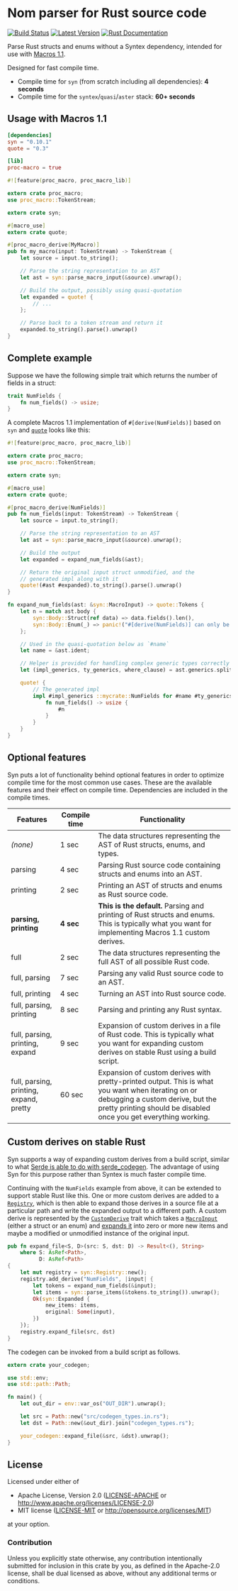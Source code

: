 Nom parser for Rust source code
===============================

[![Build Status](https://api.travis-ci.org/dtolnay/syn.svg?branch=master)](https://travis-ci.org/dtolnay/syn)
[![Latest Version](https://img.shields.io/crates/v/syn.svg)](https://crates.io/crates/syn)
[![Rust Documentation](https://img.shields.io/badge/api-rustdoc-blue.svg)](https://dtolnay.github.io/syn/syn/)

Parse Rust structs and enums without a Syntex dependency, intended for use with
[Macros 1.1](https://github.com/rust-lang/rfcs/blob/master/text/1681-macros-1.1.md).

Designed for fast compile time.

- Compile time for `syn` (from scratch including all dependencies): **4 seconds**
- Compile time for the `syntex`/`quasi`/`aster` stack: **60+ seconds**

## Usage with Macros 1.1

```toml
[dependencies]
syn = "0.10.1"
quote = "0.3"

[lib]
proc-macro = true
```

```rust
#![feature(proc_macro, proc_macro_lib)]

extern crate proc_macro;
use proc_macro::TokenStream;

extern crate syn;

#[macro_use]
extern crate quote;

#[proc_macro_derive(MyMacro)]
pub fn my_macro(input: TokenStream) -> TokenStream {
    let source = input.to_string();

    // Parse the string representation to an AST
    let ast = syn::parse_macro_input(&source).unwrap();

    // Build the output, possibly using quasi-quotation
    let expanded = quote! {
        // ...
    };

    // Parse back to a token stream and return it
    expanded.to_string().parse().unwrap()
}
```

## Complete example

Suppose we have the following simple trait which returns the number of fields in
a struct:

```rust
trait NumFields {
    fn num_fields() -> usize;
}
```

A complete Macros 1.1 implementation of `#[derive(NumFields)]` based on `syn`
and [`quote`](https://github.com/dtolnay/quote) looks like this:

```rust
#![feature(proc_macro, proc_macro_lib)]

extern crate proc_macro;
use proc_macro::TokenStream;

extern crate syn;

#[macro_use]
extern crate quote;

#[proc_macro_derive(NumFields)]
pub fn num_fields(input: TokenStream) -> TokenStream {
    let source = input.to_string();

    // Parse the string representation to an AST
    let ast = syn::parse_macro_input(&source).unwrap();

    // Build the output
    let expanded = expand_num_fields(&ast);

    // Return the original input struct unmodified, and the
    // generated impl along with it
    quote!(#ast #expanded).to_string().parse().unwrap()
}

fn expand_num_fields(ast: &syn::MacroInput) -> quote::Tokens {
    let n = match ast.body {
        syn::Body::Struct(ref data) => data.fields().len(),
        syn::Body::Enum(_) => panic!("#[derive(NumFields)] can only be used with structs"),
    };

    // Used in the quasi-quotation below as `#name`
    let name = &ast.ident;

    // Helper is provided for handling complex generic types correctly and effortlessly
    let (impl_generics, ty_generics, where_clause) = ast.generics.split_for_impl();

    quote! {
        // The generated impl
        impl #impl_generics ::mycrate::NumFields for #name #ty_generics #where_clause {
            fn num_fields() -> usize {
                #n
            }
        }
    }
}
```

## Optional features

Syn puts a lot of functionality behind optional features in order to optimize
compile time for the most common use cases. These are the available features and
their effect on compile time. Dependencies are included in the compile times.

Features | Compile time | Functionality
--- | --- | ---
*(none)* | 1 sec | The data structures representing the AST of Rust structs, enums, and types.
parsing | 4 sec | Parsing Rust source code containing structs and enums into an AST.
printing | 2 sec | Printing an AST of structs and enums as Rust source code.
**parsing, printing** | **4 sec** | **This is the default.** Parsing and printing of Rust structs and enums. This is typically what you want for implementing Macros 1.1 custom derives.
full | 2 sec | The data structures representing the full AST of all possible Rust code.
full, parsing | 7 sec | Parsing any valid Rust source code to an AST.
full, printing | 4 sec | Turning an AST into Rust source code.
full, parsing, printing | 8 sec | Parsing and printing any Rust syntax.
full, parsing, printing, expand | 9 sec | Expansion of custom derives in a file of Rust code. This is typically what you want for expanding custom derives on stable Rust using a build script.
full, parsing, printing, expand, pretty | 60 sec | Expansion of custom derives with pretty-printed output. This is what you want when iterating on or debugging a custom derive, but the pretty printing should be disabled once you get everything working.

## Custom derives on stable Rust

Syn supports a way of expanding custom derives from a build script, similar to
what [Serde is able to do with serde_codegen](https://serde.rs/codegen-stable.html).
The advantage of using Syn for this purpose rather than Syntex is much faster
compile time.

Continuing with the `NumFields` example from above, it can be extended to
support stable Rust like this. One or more custom derives are added to a
[`Registry`](https://dtolnay.github.io/syn/syn/struct.Registry.html), which is
then able to expand those derives in a source file at a particular path and
write the expanded output to a different path. A custom derive is represented by
the [`CustomDerive`](https://dtolnay.github.io/syn/syn/trait.CustomDerive.html)
trait which takes a [`MacroInput`](https://dtolnay.github.io/syn/syn/struct.MacroInput.html)
(either a struct or an enum) and [expands it](https://dtolnay.github.io/syn/syn/struct.Expanded.html)
into zero or more new items and maybe a modified or unmodified instance of the
original input.

```rust
pub fn expand_file<S, D>(src: S, dst: D) -> Result<(), String>
    where S: AsRef<Path>,
          D: AsRef<Path>
{
    let mut registry = syn::Registry::new();
    registry.add_derive("NumFields", |input| {
        let tokens = expand_num_fields(&input);
        let items = syn::parse_items(&tokens.to_string()).unwrap();
        Ok(syn::Expanded {
            new_items: items,
            original: Some(input),
        })
    });
    registry.expand_file(src, dst)
}
```

The codegen can be invoked from a build script as follows.

```rust
extern crate your_codegen;

use std::env;
use std::path::Path;

fn main() {
    let out_dir = env::var_os("OUT_DIR").unwrap();

    let src = Path::new("src/codegen_types.in.rs");
    let dst = Path::new(&out_dir).join("codegen_types.rs");

    your_codegen::expand_file(&src, &dst).unwrap();
}
```

## License

Licensed under either of

 * Apache License, Version 2.0 ([LICENSE-APACHE](LICENSE-APACHE) or http://www.apache.org/licenses/LICENSE-2.0)
 * MIT license ([LICENSE-MIT](LICENSE-MIT) or http://opensource.org/licenses/MIT)

at your option.

### Contribution

Unless you explicitly state otherwise, any contribution intentionally submitted
for inclusion in this crate by you, as defined in the Apache-2.0 license, shall
be dual licensed as above, without any additional terms or conditions.
